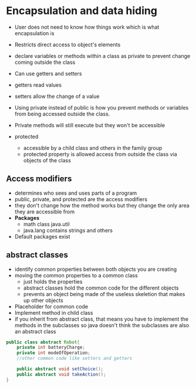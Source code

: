 # Encapsulation and data hiding
- User does not need to know how things work which is what encapsulation is

- Restricts direct access to object's elements
- declare variables or methods within a class as private to prevent change coming outside the class
- Can use getters and setters
- getters read values
- setters allow the change of a value

- Using private instead of public is how you prevent methods or variables from being accessed outside the class. 
- Private methods will still execute but they won't be accessible
- protected
    - accessible by a child class and others in the family group
    - protected property is allowed access from outside the class via objects of the class

## Access modifiers
- determines who sees and uses parts of a program
- public, private, and protected are the access modifiers
- they don't change how the method works but they change the only area they are accessible from
- **Packages**
    - math class java.util
    - java.lang contains strings and others
- Default packages exist

## abstract classes
- identify common properties between both objects you are creating
- moving the common properties to a common class 
    - just holds the properties
    - abstract classes hold the common code for the different objects
    - prevents an object being made of the useless skeletion that makes up other objects
- Placeholder for common code
- Implement method in child class
- if you inherit from abstract class, that means you have to implement the methods in the subclasses so java doesn't think the subclasses are also an abstract class

```java
public class abstract Robot{
    private int batteryCharge;
    private int modeOfOperation;
    //other common code like setters and getters

    public abstract void setChoice();
    public abstract void takeAction();
}
```